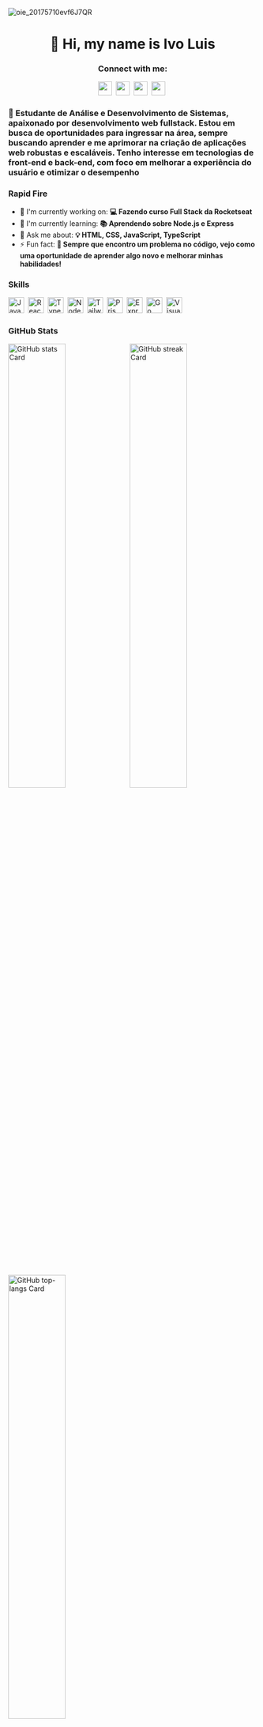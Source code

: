 ![oie_20175710evf6J7QR](https://github.com/user-attachments/assets/7fa76376-88e3-4bd7-85ff-d4c8175ebc51)


<div id="toc">
  <ul align="center" style="list-style: none">
    <summary>
      <h1>
        👋 Hi, my name is Ivo Luis
      </h1>
    </summary>
  </ul>
</div>

**<h3 align="center">Connect with me:</h3>** 
<p align="center"><a href="ivoluis239@gmail.com" target="_blank"><img src="https://img.shields.io/badge/Gmail-D14836?style=for-the-badge&logo=gmail&logoColor=white" height="28" style="margin-right: 4px"></a> <a href="https://github.com/IvoL1" target="_blank"><img src="https://img.shields.io/badge/GitHub-100000?style=for-the-badge&logo=github&logoColor=white" height="28" style="margin-right: 4px"></a> <a href="https://www.linkedin.com/in/https://www.linkedin.com/in/ivo-luis/" target="_blank"><img src="https://img.shields.io/badge/LinkedIn-0077B5?style=for-the-badge&logo=linkedin&logoColor=white" height="28" style="margin-right: 4px"></a> <a href="https://www.instagram.com/ilro23" target="_blank"><img src="https://img.shields.io/badge/Instagram-E4405F?style=for-the-badge&logo=instagram&logoColor=white" height="28" style="margin-right: 4px"></a></p>

 **<h3 align="left">🚀 Estudante de Análise e Desenvolvimento de Sistemas, apaixonado por desenvolvimento web fullstack. Estou em busca de oportunidades para ingressar na área, sempre buscando aprender e me aprimorar na criação de aplicações web robustas e escaláveis. Tenho interesse em tecnologias de front-end e back-end, com foco em melhorar a experiência do usuário e otimizar o desempenho</h3>**

**<h3 align="left">Rapid Fire</h3>**

- 💼 I'm currently working on: **💻 Fazendo curso Full Stack da Rocketseat**
- 🌱 I'm currently learning: **📚 Aprendendo sobre Node.js e Express**
- 💬 Ask me about: **💡 HTML, CSS, JavaScript, TypeScript**
- ⚡ Fun fact: **🎢 Sempre que encontro um problema no código, vejo como uma oportunidade de aprender algo novo e melhorar minhas habilidades!**

 **<h3 align="left">Skills</h3>**

<p align="left"><img src="https://img.shields.io/badge/JavaScript-F7DF1C?logo=javascript&logoColor=white" height="32" alt="JavaScript" style="margin-right: 4px"> <img src="https://img.shields.io/badge/React-20232A?logo=react&logoColor=61DAFB" height="32" alt="React" style="margin-right: 4px"> <img src="https://img.shields.io/badge/TypeScript-3178C6?logo=typescript&logoColor=white" height="32" alt="TypeScript" style="margin-right: 4px"> <img src="https://img.shields.io/badge/Node.js-8CC84B?logo=node.js&logoColor=white" height="32" alt="Node.js" style="margin-right: 4px"> <img src="https://img.shields.io/badge/Tailwind_CSS-38B2AC?logo=tailwind-css&logoColor=white" height="32" alt="Tailwind CSS" style="margin-right: 4px"> <img src="https://img.shields.io/badge/Prisma-2D3748?logo=prisma&logoColor=white" height="32" alt="Prisma" style="margin-right: 4px"> <img src="https://img.shields.io/badge/Express-000000?logo=express&logoColor=white" height="32" alt="Express" style="margin-right: 4px"> <img src="https://img.shields.io/badge/Go-00ADD8?logo=go&logoColor=white" height="32" alt="Go" style="margin-right: 4px"> <img src="https://img.shields.io/badge/Visual_Studio_Code-007ACC?logo=visual-studio-code&logoColor=white" height="32" alt="Visual Studio Code" style="margin-right: 4px"></p>

 **<h3 align="left">GitHub Stats</h3>**

<p align="left">
  <img width="48%" src="https://github-readme-stats.vercel.app/api?username=IvoL1&theme=react&hide_title=false&hide_rank=false&show_icons=false&include_all_commits=false&count_private=true&line_height=23" alt="GitHub stats Card" />
  <img width="48%" src="https://streak-stats.demolab.com/?user=IvoL1&theme=react&hide_border=false&date_format=M+j%5B%2C+Y%5D&mode=daily&hide_total_contributions=false&hide_current_streak=false&hide_longest_streak=false&card_height=200" alt="GitHub streak Card" />
</p>

<p align="left">
  <img width="48%" src="https://github-readme-stats.vercel.app/api/top-langs?username=IvoL1&theme=react&hide_title=false&layout=compact&langs_count=6&hide_progress=false&card_width=400" alt="GitHub top-langs Card" />
</p>

